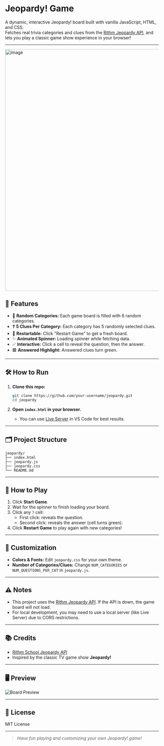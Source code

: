 # Jeopardy! Game

A dynamic, interactive Jeopardy! board built with vanilla JavaScript, HTML, and CSS.  
Fetches real trivia categories and clues from the [Rithm Jeopardy API](https://rithm-jeopardy.herokuapp.com/), and lets you play a classic game show experience in your browser!

---

<img width="1624" height="790" alt="image" src="https://github.com/user-attachments/assets/5ac4e85c-5754-4c55-9cdd-317193f42db0" />



## 🚀 Features

- 🎲 **Random Categories:** Each game board is filled with 6 random categories.
- ❓ **5 Clues Per Category:** Each category has 5 randomly selected clues.
- 🔄 **Restartable:** Click "Restart Game" to get a fresh board.
- ✨ **Animated Spinner:** Loading spinner while fetching data.
- ✅ **Interactive:** Click a cell to reveal the question, then the answer.
- 🟩 **Answered Highlight:** Answered clues turn green.

---

## 🛠️ How to Run

1. **Clone this repo:**

   ```sh
   git clone https://github.com/your-username/jeopardy.git
   cd jeopardy
   ```

2. **Open `index.html` in your browser.**
   - You can use [Live Server](https://marketplace.visualstudio.com/items?itemName=ritwickdey.LiveServer) in VS Code for best results.

---

## 🗂️ Project Structure

```
jeopardy/
├── index.html
├── jeopardy.js
├── jeopardy.css
└── README.md
```

---

## 📝 How to Play

1. Click **Start Game**.
2. Wait for the spinner to finish loading your board.
3. Click any `?` cell:
   - First click: reveals the question.
   - Second click: reveals the answer (cell turns green).
4. Click **Restart Game** to play again with new categories!

---

## 🎨 Customization

- **Colors & Fonts:** Edit `jeopardy.css` for your own theme.
- **Number of Categories/Clues:** Change `NUM_CATEGORIES` or `NUM_QUESTIONS_PER_CAT` in `jeopardy.js`.

---

## ⚠️ Notes

- This project uses the [Rithm Jeopardy API](https://rithm-jeopardy.herokuapp.com/). If the API is down, the game board will not load.
- For local development, you may need to use a local server (like Live Server) due to CORS restrictions.

---

## 📚 Credits

- [Rithm School Jeopardy API](https://rithm-jeopardy.herokuapp.com/)
- Inspired by the classic TV game show **Jeopardy!**

---

## 🖥️ Preview

![Board Preview](https://user-images.githubusercontent.com/your-preview.png)

---

## 📄 License

MIT License

---

> _Have fun playing and customizing your own Jeopardy! game!_
